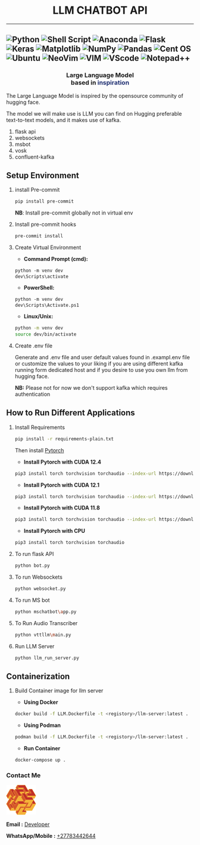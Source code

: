 
<div style="text-align: center;">
 <h1>LLM CHATBOT API</h1>
</div>

---
![Python](https://img.shields.io/badge/python-3670A0?style=for-the-badge&logo=python&logoColor=ffdd54) ![Shell Script](https://img.shields.io/badge/shell_script-%23121011.svg?style=for-the-badge&logo=gnu-bash&logoColor=white)
![Anaconda](https://img.shields.io/badge/Anaconda-%2344A833.svg?style=for-the-badge&logo=anaconda&logoColor=white) ![Flask](https://img.shields.io/badge/flask-%23000.svg?style=for-the-badge&logo=flask&logoColor=white) ![Keras](https://img.shields.io/badge/Keras-%23D00000.svg?style=for-the-badge&logo=Keras&logoColor=white) ![Matplotlib](https://img.shields.io/badge/Matplotlib-%23ffffff.svg?style=for-the-badge&logo=Matplotlib&logoColor=black) ![NumPy](https://img.shields.io/badge/numpy-%23013243.svg?style=for-the-badge&logo=numpy&logoColor=white) ![Pandas](https://img.shields.io/badge/pandas-%23150458.svg?style=for-the-badge&logo=pandas&logoColor=white)
![Cent OS](https://img.shields.io/badge/cent%20os-002260?style=for-the-badge&logo=centos&logoColor=F0F0F0)  ![Ubuntu](https://img.shields.io/badge/Ubuntu-E95420?style=for-the-badge&logo=ubuntu&logoColor=white) ![NeoVim](https://img.shields.io/badge/NeoVim-%2357A143.svg?&style=for-the-badge&logo=neovim&logoColor=white) ![VIM](https://img.shields.io/badge/VIM-%2311AB00.svg?&style=for-the-badge&logo=vim&logoColor=white) ![VScode](https://img.shields.io/badge/Visual_Studio_Code-0078D4?style=for-the-badge&logo=visual%20studio%20code&logoColor=white) ![Notepad++](https://img.shields.io/badge/Notepad++-90E59A.svg?style=for-the-badge&logo=notepad%2B%2B&logoColor=black)
---

<div style="text-align: center;">

</div>
<div>
    <h3 style="text-align: center;"><strong>Large Language Model<br/></strong>
        <strong>based in <span style="color: #203072;" data-color-group="turquoise">inspiration</span>
        </strong>
    </h3>
    <p>The Large Language Model is inspired by the opensource community of hugging face.</p>
    <p>The model we will make use is LLM you can find on Hugging preferable text-to-text models, and it makes use of kafka.
    <ol>
        <li>flask api</li>
        <li>websockets</li>
        <li>msbot</li>
        <li>vosk</li>
        <li>confluent-kafka</li>
    </ol>
</div>


## Setup Environment

1. install Pre-commit

    ```bash
    pip install pre-commit
    ```

    **NB**: Install pre-commit globally not in virtual env

2. Install pre-commit hooks

    ```bash
    pre-commit install
    ```

3. Create Virtual Environment
   * **Command Prompt (cmd):**
   ```commandline
   python -m venv dev
   dev\Scripts\activate
   ```

   * **PowerShell:**
   ```commandline
   python -m venv dev
   dev\Scripts\Activate.ps1
   ```

   * **Linux/Unix:**
   ```bash
   python -m venv dev
   source dev/bin/activate
   ```

4. Create .env file

    Generate and .env file and user default values found in .exampl.env file or customize the values to your liking if you are using different kafka running form dedicated host and if you desire to use you own llm from hugging face.

    **NB:** Please not for now we don't support kafka which requires authentication

## How to Run Different Applications

1. Install Requirements

    ```bash
    pip install -r requirements-plain.txt
    ```

    Then install [Pytorch](https://pytorch.org/)

    * **Install Pytorch with CUDA 12.4**

    ```bash
    pip3 install torch torchvision torchaudio --index-url https://download.pytorch.org/whl/cu124
    ```

    * **Install Pytorch with CUDA 12.1**

    ```bash
    pip3 install torch torchvision torchaudio --index-url https://download.pytorch.org/whl/cu121
    ```

    * **Install Pytorch with CUDA 11.8**

    ```bash
    pip3 install torch torchvision torchaudio --index-url https://download.pytorch.org/whl/cu118
    ```

    * **Install Pytorch with CPU**

    ```bash
    pip3 install torch torchvision torchaudio
    ```

2. To run flask API

    ```bash
    python bot.py
    ```

3. To run Websockets

    ```bash
    python websocket.py
    ```

4. To run MS bot

    ```bash
    python mschatbot\app.py
    ```

5. To Run Audio Transcriber

    ```bash
    python vttllm\main.py
    ```

6. Run LLM Server

    ```bash
    python llm_run_server.py
    ```

## Containerization

1. Build Container image for llm server
    * **Using Docker**
    ```bash
    docker build -f LLM.Dockerfile -t <registory>/llm-server:latest .
    ```

    * **Using Podman**
    ```bash
    podman build -f LLM.Dockerfile -t <registory>/llm-server:latest .
    ```

    * **Run Container**
    ```bash
    docker-compose up .
    ```

### Contact Me

![Developer](/img/developer_shape.png)

**Email :** [Developer](mailto:prince@developer.co.zw)

**WhatsApp/Mobile :** [+27783442644](tel:+27783442644)
